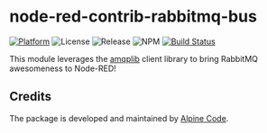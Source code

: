 # node-red-contrib-rabbitmq-bus

[![Platform](https://img.shields.io/badge/platform-Node--RED-red)](https://nodered.org)
![License](https://img.shields.io/github/license/alpine-code/node-red-contrib-rabbitmq-bus.svg)
![Release](https://img.shields.io/npm/v/@alpine-code/node-red-contrib-rabbitmq-bus.svg)
![NPM](https://img.shields.io/npm/dm/@alpine-code/node-red-contrib-rabbitmq-bus.svg)
[![Build Status](https://drone.alpine-code.com/api/badges/alpine-code/node-red-contrib-rabbitmq-bus/status.svg)](https://drone.alpine-code.com/alpine-code/node-red-contrib-rabbitmq-bus)

This module leverages the [amqplib](https://github.com/squaremo/amqp.node) client library to bring RabbitMQ awesomeness to Node-RED!

## Credits

The package is developed and maintained by [Alpine Code](https://www.alpine-code.com/).